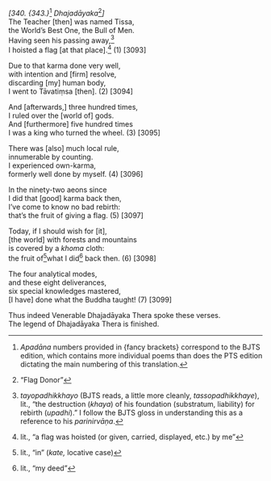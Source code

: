 *\[340. {343.}*[^1] *Dhajadāyaka*[^2]*\]*  
The Teacher \[then\] was named Tissa,  
the World’s Best One, the Bull of Men.  
Having seen his passing away,[^3]  
I hoisted a flag \[at that place\].[^4] (1) \[3093\]

Due to that karma done very well,  
with intention and \[firm\] resolve,  
discarding \[my\] human body,  
I went to Tāvatiṃsa \[then\]. (2) \[3094\]

And \[afterwards,\] three hundred times,  
I ruled over the \[world of\] gods.  
And \[furthermore\] five hundred times  
I was a king who turned the wheel. (3) \[3095\]

There was \[also\] much local rule,  
innumerable by counting.  
I experienced own-karma,  
formerly well done by myself. (4) \[3096\]

In the ninety-two aeons since  
I did that \[good\] karma back then,  
I’ve come to know no bad rebirth:  
that’s the fruit of giving a flag. (5) \[3097\]

Today, if I should wish for \[it\],  
\[the world\] with forests and mountains  
is covered by a *khoma* cloth:  
the fruit of[^5]what I did[^6] back then. (6) \[3098\]

The four analytical modes,  
and these eight deliverances,  
six special knowledges mastered,  
\[I have\] done what the Buddha taught! (7) \[3099\]

Thus indeed Venerable Dhajadāyaka Thera spoke these verses.  
The legend of Dhajadāyaka Thera is finished.

[^1]: *Apadāna* numbers provided in {fancy brackets} correspond to the BJTS edition, which contains more individual poems than does the PTS edition dictating the main numbering of this translation.

[^2]: “Flag Donor”

[^3]: *tayopadhikkhayo* (BJTS reads, a little more cleanly, *tassopadhikkhaye*), lit., “the destruction (*khaya*) of his foundation (substratum, liability) for rebirth (*upadhi*).” I follow the BJTS gloss in understanding this as a reference to his *parinirvāṇa*.

[^4]: lit., “a flag was hoisted (or given, carried, displayed, etc.) by me”

[^5]: lit., “in” (*kate,* locative case)

[^6]: lit., “my deed”
